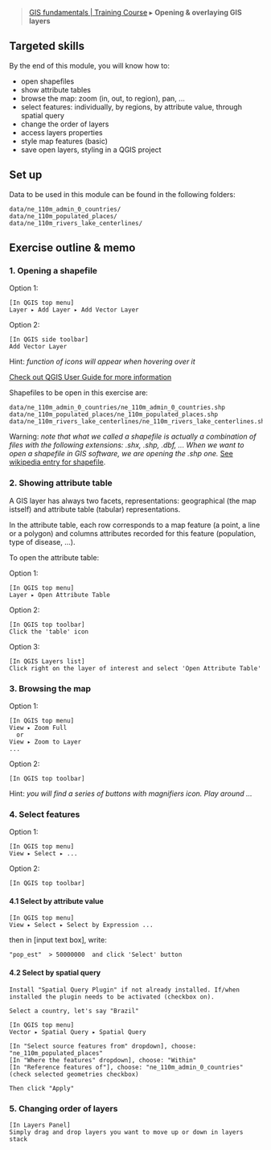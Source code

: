 > [GIS fundamentals | Training Course](agenda.md) ▸ **Opening & overlaying GIS layers**

## Targeted skills
By the end of this module, you will know how to:
* open shapefiles
* show attribute tables
* browse the map: zoom (in, out, to region), pan, ...
* select features: individually, by regions, by attribute value, through spatial query
* change the order of layers
* access layers properties
* style map features (basic)
* save open layers, styling in a QGIS project

## Set up
Data to be used in this module can be found in the following folders:
```
data/ne_110m_admin_0_countries/
data/ne_110m_populated_places/
data/ne_110m_rivers_lake_centerlines/
```
## Exercise outline & memo

### 1. Opening a shapefile

Option 1:
```
[In QGIS top menu] 
Layer ▸ Add Layer ▸ Add Vector Layer  
```

Option 2:
```
[In QGIS side toolbar] 
Add Vector Layer
```
Hint: *function of icons will appear when hovering over it*

[Check out QGIS User Guide for more information](http://docs.qgis.org/2.14/en/docs/training_manual/introduction/preparation.html)

Shapefiles to be open in this exercise are:
```
data/ne_110m_admin_0_countries/ne_110m_admin_0_countries.shp
data/ne_110m_populated_places/ne_110m_populated_places.shp
data/ne_110m_rivers_lake_centerlines/ne_110m_rivers_lake_centerlines.shp
```
Warning: *note that what we called a shapefile is actually a combination of files with the following extensions: .shx, .shp, .dbf, ... When we want to open a shapefile in GIS software, we are opening the .shp one.* [See wikipedia entry for shapefile](https://en.wikipedia.org/wiki/Shapefile).

### 2. Showing attribute table
A GIS layer has always two facets, representations: geographical (the map istself) and attribute table (tabular) representations.

In the attribute table, each row corresponds to a map feature (a point, a line or a polygon) and columns attributes recorded for this feature (population, type of disease, ...).

To open the attribute table:

Option 1:
```
[In QGIS top menu] 
Layer ▸ Open Attribute Table
```

Option 2:
```
[In QGIS top toolbar] 
Click the 'table' icon
```

Option 3:
```
[In QGIS Layers list] 
Click right on the layer of interest and select 'Open Attribute Table'
```

### 3. Browsing the map
Option 1:
```
[In QGIS top menu] 
View ▸ Zoom Full
  or
View ▸ Zoom to Layer
...
```
Option 2:
```
[In QGIS top toolbar] 
```
Hint: *you will find a series of buttons with magnifiers icon. Play around ...*

### 4. Select features
Option 1:
```
[In QGIS top menu] 
View ▸ Select ▸ ...
```

Option 2:
```
[In QGIS top toolbar] 
```
#### 4.1 Select by attribute value
```
[In QGIS top menu] 
View ▸ Select ▸ Select by Expression ...
```
then in [input text box], write:
```
"pop_est"  > 50000000  and click 'Select' button
```

#### 4.2 Select by spatial query

```
Install "Spatial Query Plugin" if not already installed. If/when installed the plugin needs to be activated (checkbox on).

Select a country, let's say "Brazil" 

[In QGIS top menu] 
Vector ▸ Spatial Query ▸ Spatial Query

[In "Select source features from" dropdown], choose: "ne_110m_populated_places"
[In "Where the features" dropdown], choose: "Within"
[In "Reference features of"], choose: "ne_110m_admin_0_countries" (check selected geometries checkbox)

Then click "Apply"
```

### 5. Changing order of layers
```
[In Layers Panel]
Simply drag and drop layers you want to move up or down in layers stack
```







